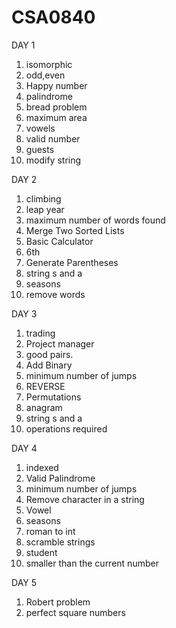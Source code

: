 # CSA0840
DAY 1
1. isomorphic
2. odd,even
3. Happy number
4. palindrome
5. bread problem
6. maximum area
7. vowels
8. valid number
9. guests
10. modify string

DAY 2
1. climbing 
2. leap year
3. maximum number of words found
4. Merge Two Sorted Lists
5. Basic Calculator
6. 6th
7. Generate Parentheses
8. string s and a 
9. seasons
10. remove words

DAY 3
1. trading
2. Project manager
3. good pairs.
4. Add Binary
5. minimum number of jumps 
6. REVERSE 
7. Permutations
8. anagram
9. string s and a 
10. operations required

DAY 4
1. indexed
2. Valid Palindrome
3. minimum number of jumps 
4. Remove character in a string
5. Vowel
6. seasons
7. roman to int 
8. scramble strings
9. student 
10. smaller than the current number

DAY 5
1. Robert problem
2. perfect square numbers
